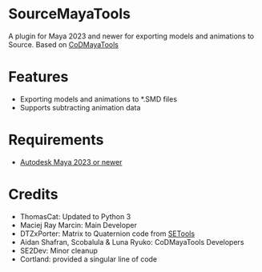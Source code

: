 # SourceMayaTools

A plugin for Maya 2023 and newer for exporting models and animations to Source.
Based on [CoDMayaTools](https://github.com/LunaRyuko/CoDMayaTools)

# Features
 - Exporting models and animations to *.SMD files
 - Supports subtracting animation data
 
# Requirements
 - [Autodesk Maya 2023 or newer](http://autodesk.com/maya)
 
# Credits
 - ThomasCat: Updated to Python 3
 - Maciej Ray Marcin: Main Developer
 - DTZxPorter: Matrix to Quaternion code from [SETools](https://github.com/dtzxporter/SETools/)
 - Aidan Shafran, Scobalula & Luna Ryuko: CoDMayaTools Developers
 - SE2Dev: Minor cleanup
 - Cortland: provided a singular line of code
